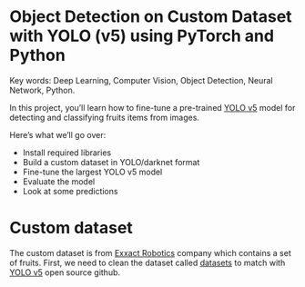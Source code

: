 # Object Detection on Custom Dataset with YOLO (v5) using PyTorch and Python

Key words: Deep Learning, Computer Vision, Object Detection, Neural Network, Python.

In this project, you’ll learn how to fine-tune a pre-trained <a href='https://github.com/ultralytics/yolov5'>YOLO v5</a> model for detecting and classifying fruits items from images.

Here’s what we’ll go over:

<ul>
<li>Install required libraries</li>
<li>Build a custom dataset in YOLO/darknet format</li>
<li>Fine-tune the largest YOLO v5 model</li>
<li>Evaluate the model</li>
<li>Look at some predictions</li>
</ul>

# Custom dataset

The custom dataset is from <a href='https://exxact-robotics.com/'>Exxact Robotics</a> company which contains a set of fruits.
First, we need to clean the dataset called <a href='https://github.com/khasaad/YOLO-V5_Transfer-Learning_for_computer_vision/tree/main/datasets'>datasets</a> to match with <a href='https://github.com/ultralytics/yolov5'>YOLO v5</a> open source github.
